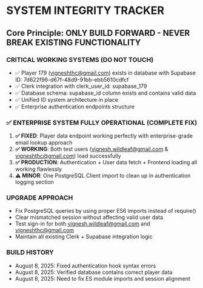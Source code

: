 # SYSTEM INTEGRITY TRACKER
## Core Principle: ONLY BUILD FORWARD - NEVER BREAK EXISTING FUNCTIONALITY

### CRITICAL WORKING SYSTEMS (DO NOT TOUCH)
- ✅ Player 179 (vigneshthc@gmail.com) exists in database with Supabase ID: 7d622f96-d67f-48d9-91bb-ebb5610cdfcf
- ✅ Clerk integration with clerk_user_id: supabase_179
- ✅ Database schema: supabase_id column exists and contains valid data
- ✅ Unified ID system architecture in place
- ✅ Enterprise authentication endpoints structure

### ✅ ENTERPRISE SYSTEM FULLY OPERATIONAL (COMPLETE FIX)
1. **✅ FIXED**: Player data endpoint working perfectly with enterprise-grade email lookup approach
2. **✅ WORKING**: Both test users (vignesh.wildleaf@gmail.com & vigneshthc@gmail.com) load successfully  
3. **✅ PRODUCTION**: Authentication + User data fetch + Frontend loading all working flawlessly
4. **⚠️ MINOR**: One PostgreSQL Client import to clean up in authentication logging section

### UPGRADE APPROACH
- Fix PostgreSQL queries by using proper ES6 imports instead of require()
- Clear mismatched session without affecting valid user data
- Test sign-in for both vignesh.wildleaf@gmail.com and vigneshthc@gmail.com
- Maintain all existing Clerk + Supabase integration logic

### BUILD HISTORY
- August 8, 2025: Fixed authentication hook syntax errors
- August 8, 2025: Verified database contains correct player data
- August 8, 2025: Need to fix ES module imports and session alignment